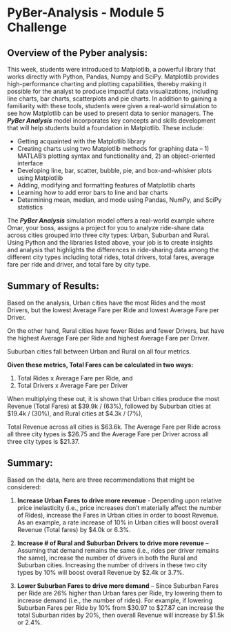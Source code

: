 # PyBer-Analysis - Module 5 Challenge

## Overview of the Pyber analysis:

This week, students were introduced to Matplotlib, a powerful library that works directly with Python, Pandas, Numpy and SciPy. Matplotlib provides high-performance charting and plotting capabilities, thereby making it possible for the analyst to produce impactful data visualizations, including line charts, bar charts, scatterplots and pie charts. In addition to gaining a familiarity with these tools, students were given a real-world simulation to see how Matplotlib can be used to present data to senior managers. The ***PyBer Analysis*** model incorporates key concepts and skills development that will help students build a foundation in Matplotlib. These include:

- Getting acquainted with the Matplotlib library
- Creating charts using two Matplotlib methods for graphing data – 1) MATLAB’s plotting syntax and functionality and, 2) an object-oriented interface
- Developing line, bar, scatter, bubble, pie, and box-and-whisker plots using Matplotlib
- Adding, modifying and formatting features of Matplotlib charts
- Learning how to add error bars to line and bar charts
- Determining mean, median, and mode using Pandas, NumPy, and SciPy statistics

The ***PyBer Analysis*** simulation model offers a real-world example where Omar, your boss, assigns a project for you to analyze ride-share data across cities grouped into three city types: Urban, Suburban and Rural. Using Python and the libraries listed above, your job is to create insights and analysis that highlights the differences in ride-sharing data among the different city types including total rides, total drivers, total fares, average fare per ride and driver, and total fare by city type. 


## Summary of Results:  

Based on the analysis, Urban cities have the most Rides and the most Drivers, but the lowest Average Fare per Ride and lowest Average Fare per Driver.

On the other hand, Rural cities have fewer Rides and fewer Drivers, but have the highest Average Fare per Ride and highest Average Fare per Driver.

Suburban cities fall between Urban and Rural on all four metrics. 

**Given these metrics, Total Fares can be calculated in two ways:**

1)	Total Rides x Average Fare per Ride, and
2)	Total Drivers x Average Fare per Driver

When multiplying these out, it is shown that Urban cities produce the most Revenue (Total Fares) at $39.9k / (63%), followed by Suburban cities at $19.4k / (30%), and Rural cities at $4.3k / (7%), 

Total Revenue across all cities is $63.6k. The Average Fare per Ride across all three city types is $26.75 and the Average Fare per Driver across all three city types is $21.37. 

## Summary:

Based on the data, here are three recommendations that might be considered:

1.	**Increase Urban Fares to drive more revenue** - Depending upon relative price inelasticity (i.e., price increases don’t materially affect the number of Rides), increase the Fares in Urban cities in order to boost Revenue. As an example, a rate increase of 10% in Urban cities will boost overall Revenue (Total fares) by $4.0k or 6.3%.

2.	**Increase # of Rural and Suburban Drivers to drive more revenue** – Assuming that demand remains the same (i.e., rides per driver remains the same), increase the number of drivers in both the Rural and Suburban cities. Increasing the number of drivers in these two city types by 10% will boost overall Revenue by $2.4k or 3.7%.


3.	**Lower Suburban Fares to drive more demand** – Since Suburban Fares per Ride are 26% higher than Urban fares per Ride, try lowering them to increase demand (i.e., the number of rides). For example, if lowering Suburban Fares per Ride by 10% from $30.97 to $27.87 can increase the total Suburban rides by 20%, then overall Revenue will increase by $1.5k or 2.4%.


